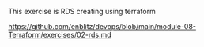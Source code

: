 This exercise is RDS creating using terraform 

https://github.com/enblitz/devops/blob/main/module-08-Terraform/exercises/02-rds.md


